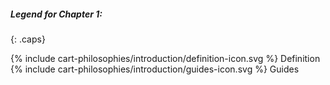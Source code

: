 ##### Legend for Chapter 1:
{: .caps}

<div>{% include cart-philosophies/introduction/definition-icon.svg %}     Definition</div>

<div>{% include cart-philosophies/introduction/guides-icon.svg %}     Guides</div>

